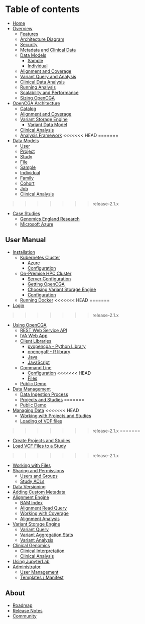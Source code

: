 # Table of contents

* [Home](README.md)
* [Overview](overview/README.md)
  * [Features](overview/features.md)
  * [Architecture Diagram](overview/architecture.md)
  * [Security](overview/security.md)
  * [Metadata and Clinical Data](overview/data-management.md)
  * [Data Models](overview/data-models/README.md)
    * [Sample](overview/data-models/sample.md)
    * [Individual](overview/data-models/individual.md)
  * [Alignment and Coverage](overview/alignment-and-coverage.md)
  * [Variant Query and Analysis](overview/variant-query-and-analysis.md)
  * [Clinical Data Analysis](overview/clinical-data-analysis.md)
  * [Running Analysis](overview/running-analysis.md)
  * [Scalability and Performance](overview/scalability-and-performance.md)
  * [Sizing OpenCGA](overview/sizing-opencga.md)
* [OpenCGA Architecture](components-1/README.md)
  * [Catalog](components-1/catalog.md)
  * [Alignment and Coverage](components-1/alignment-and-coverage.md)
  * [Variant Storage Engine](components-1/variant-storage/README.md)
    * [Variant Data Model](https://docsgb.opencb.org/variant/variant-data-model)
  * [Clinical Analysis](components-1/clinical.md)
  * [Analysis Framework](components-1/analysis-framework.md)
<<<<<<< HEAD
=======
* [Data Models](data-models/README.md)
  * [User](data-models/user.md)
  * [Project](data-models/project.md)
  * [Study](data-models/study.md)
  * [File](data-models/file.md)
  * [Sample](data-models/sample.md)
  * [Individual](data-models/individual.md)
  * [Family](data-models/family.md)
  * [Cohort](data-models/cohort.md)
  * [Job](data-models/job.md)
  * [Clinical Analysis](data-models/clinical-analysis.md)
>>>>>>> release-2.1.x
* [Case Studies](case-studies/README.md)
  * [Genomics England Research](case-studies/genomics-england-research.md)
  * [Microsoft Azure](case-studies/microsoft-azure.md)

## User Manual <a id="manual"></a>

* [Installation](manual/installation/README.md)
  * [Kubernetes Cluster](manual/installation/kubernetes/README.md)
    * [Azure](manual/installation/kubernetes/azure.md)
    * [Configuration](manual/installation/kubernetes/configuration.md)
  * [On-Premise HPC Cluster](manual/installation/compute-cluster/README.md)
    * [Server Configuration](manual/installation/compute-cluster/server-configuration.md)
    * [Getting OpenCGA](manual/installation/compute-cluster/building-from-source.md)
    * [Choosing Variant Storage Engine](manual/installation/compute-cluster/chosing-variant-storage.md)
    * [Configuration](manual/installation/compute-cluster/configuration.md)
  * [Running Docker](manual/installation/docker.md)
<<<<<<< HEAD
=======
* [Login](manual/login.md)
>>>>>>> release-2.1.x
* [Using OpenCGA](manual/using-opencga/README.md)
  * [REST Web Service API](manual/using-opencga/restful-web-service-api.md)
  * [IVA Web App](manual/using-opencga/iva-web-app.md)
  * [Client Libraries](manual/using-opencga/client-libraries/README.md)
    * [pyopencga - Python Library](manual/using-opencga/client-libraries/python.md)
    * [opencgaR - R  library](manual/using-opencga/client-libraries/r.md)
    * [Java](manual/using-opencga/client-libraries/java.md)
    * [JavaScript](manual/using-opencga/client-libraries/javascript.md)
  * [Command Line](manual/using-opencga/command-line/README.md)
    * [Configuration](manual/using-opencga/command-line/configuration.md)
<<<<<<< HEAD
    * [Files](manual/using-opencga/command-line/files.md)
  * [Public Demo](manual/using-opencga/public-demo.md)
* [Data Management](manual/data-management/README.md)
  * [Data Ingestion Process](manual/data-management/data-ingestion-process.md)
  * [Projects and Studies](manual/data-management/projects-and-studies.md)
=======
  * [Public Demo](manual/using-opencga/public-demo.md)
* [Managing Data](manual/data-management/README.md)
<<<<<<< HEAD
  * [Working with Projects and Studies](manual/data-management/projects-and-studies.md)
  * [Loading of VCF files](manual/data-management/ingestion-of-vcf-files.md)
>>>>>>> release-2.1.x
=======
  * [Create Projects and Studies](manual/data-management/projects-and-studies.md)
  * [Load VCF Files to a Study](manual/data-management/ingestion-of-vcf-files.md)
>>>>>>> release-2.1.x
  * [Working with Files](manual/data-management/working-with-files.md)
  * [Sharing and Permissions](manual/data-management/sharing-and-permissions/README.md)
    * [Users and Groups](manual/data-management/sharing-and-permissions/users-and-groups.md)
    * [Study ACLs](manual/data-management/sharing-and-permissions/permissions.md)
  * [Data Versioning](manual/data-management/data-versioning.md)
  * [Adding Custom Metadata](manual/data-management/adding-custom-metadata.md)
* [Alignment Engine](manual/alignment-engine/README.md)
  * [BAM Index](manual/alignment-engine/bam-index.md)
  * [Alignment Read Query](manual/alignment-engine/alignment-read-query.md)
  * [Working with Coverage](manual/alignment-engine/working-with-coverage.md)
  * [Alignment Analysis](manual/alignment-engine/alignment-analysis.md)
* [Variant Storage Engine](manual/variant-storage-engine/README.md)
  * [Variant Query](manual/variant-storage-engine/variant-query.md)
  * [Variant Aggregation Stats](manual/variant-storage-engine/variant-aggregation-stats.md)
  * [Variant Analysis](manual/variant-storage-engine/variant-analysis.md)
* [Clinical Genomics](manual/clinical-genomics/README.md)
  * [Clinical Interpretation](manual/clinical-genomics/clinical-interpretation.md)
  * [Clinical Analysis](manual/clinical-genomics/clinical-analysis.md)
* [Using JupyterLab](manual/using-jupyterlab.md)
* [Administrator](manual/administrator/README.md)
  * [User Management](manual/administrator/user-management.md)
  * [Templates / Manifest](manual/administrator/templates-manifest.md)

## About

* [Roadmap](about/roadmap.md)
* [Release Notes](about/release-notes.md)
* [Community](about/contributing.md)

